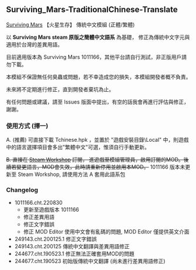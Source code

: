 ## Surviving_Mars-TraditionalChinese-Translate
 [Surviving Mars](https://store.steampowered.com/app/464920/Surviving_Mars/) 【火星生存】 傳統中文模組 (正體/繁體)

以 **Surviving Mars steam 原版之簡體中文語系** 為基礎，
修正為傳統中文字元與適用於台灣的差異用語。

目前適用版本為 Surviving Mars 1011166，其他平台請自行測試，非正版用戶請勿下載。

本模組不保證無任何臭蟲或問題，若不幸造成您的損失，本模組開發者概不負責。

未來將不定期進行修正，直到開發者棄坑為止。

有任何問題或建議，請至 Issues 版面中提出，有空的話我會再進行評估與修正，謝謝。

### 使用方式 (擇一)

A. (推薦) 可直接下載 Tchinese.hpk ，並置於 "遊戲安裝目錄\Local\" 中，則遊戲中的語言選擇項目會多出"繁體中文"可選，惟須自行手動更新。

~~B. 直接在 [Steam Workshop](https://steamcommunity.com/sharedfiles/filedetails/?id=1749276214) 訂閱，
進遊戲至模組管理員，啟用訂閱的MOD。後續若變更語言，MOD會失效，此時請重新停用並啟用本MOD。~~
1011166 版本未更新至 Steam Workshop, 請使用方法 A 套用此語系包

### Changelog

* 1011166.cht.220830
  * 更新至遊戲版本 1011166
  * 修正差異用語
  * 修正文字錯誤
  * 修正 MOD Editor 使用中文會有亂碼的問題, MOD Editor 僅提供英文介面
* 249143.cht.200125.1 修正文字錯誤
* 249143.cht.200125 傳統中文翻譯與差異用語修正
* 244677.cht.190523.1 修正無法正確套用MOD的問題
* 244677.cht.190523 初始版傳統中文翻譯 (尚未進行差異用語修正)
